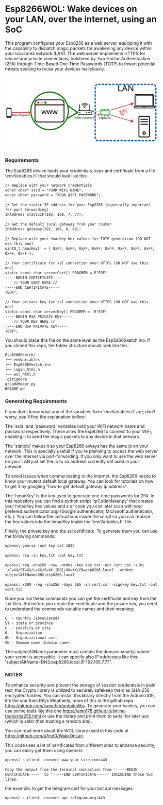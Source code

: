 # Esp8266WOL: Wake devices on your LAN, over the internet, using an SoC

This program configures your Esp8266 as a web server, equipping it with the capability to dispatch magic packets for awakening any device within your local area network (LAN). The web server implements HTTPS for secure and private connections, bolstered by Two-Factor Authentication (2FA) through Time-Based One-Time Passwords (TOTP) to thwart potential threats seeking to rouse your devices maliciously.

![Diagram](https://github.com/CenturySturgeon/Esp8266WOL/blob/main/WOL_Diagram.svg)

### Requirements

The Esp8266 device loads your credentials, keys and certificate from a file 'envVariables.h' that should look like this:

```
// Replace with your network credentials
const char* ssid = "YOUR_WIFI_NAME";
const char* password = "YOUR_WIFI_PASSWORD";

// Set the static IP address for your Esp8266 (especially important for port forwarding)
IPAddress staticIP(192, 168, 7, 77);

// Get the default local gateway from your router
IPAddress gateway(192, 168, 8, 88);

// Replace with your hmacKey hex values for TOTP generation (DO NOT use this one)
uint8_t hmacKey[] = { 0xFF, 0xFF, 0xFF, 0xFF, 0xFF, 0xFF, 0xFF, 0xFF, 0xFF, 0xFF };

// Your certificate for ssl connection over HTTPS (DO NOT use this one)
static const char serverCert[] PROGMEM = R"EOF(
-----BEGIN CERTIFICATE-----
    // YOUR CERT HERE //
-----END CERTIFICATE-----
)EOF";

// Your private key for ssl connection over HTTPS (DO NOT use this one)
static const char serverKey[] PROGMEM =  R"EOF(
-----BEGIN RSA PRIVATE KEY-----
    // YOUR KEY HERE //
-----END RSA PRIVATE KEY-----
)EOF";
```

You should place this file on the same level as the Esp8266Sketch.ino. If you cloned this repo, the folder structure should look like this:

```
Esp8266Sketch/
├── envVariables
├── Esp8266Sketch.ino
├── login_html.h
└── wol_html.h
.gitignore
qrCodeMaker.py
README.md
```

### Generating Requirements

If you don't know what any of the variables form 'envVariables.h' are, don't worry, you'll find the explanation bellow:

The 'ssid' and 'password' variables hold your WiFi network name and password respectively. These allow the Esp8266 to connect to your WiFi, enabling it to send the magic packets to any device in that network.

The 'staticIp' makes it so your Esp8266 always has the same ip on your network. This is specially usefull if you're planning to access the web server over the internet via port-forwarding. If you only want to use the web server on your LAN just set the ip to an address currently not used in your network.

To avoid issues when communicating to the internet, the Esp8266 needs to know your routers default local gateway. You can look for tutorials on how to get it by googling "how to get default gateway ip address".

The 'hmacKey' is the key used to generate one-time passwords for 2FA. In this repository you can find a python script 'qrCodeMaker.py' that creates your hmacKey hex values and a qr code you can later scan with your prefered authenticator app (Google authenticator, Microsoft authenticator, etc.). You can follow the instructions inside the script so you can replace the hex values into the hmacKey inside the 'envVariables.h' file.

Finally, the private key and the ssl certificate. To generate them you can use the following commands:

```
openssl genrsa -out key.txt 1024

openssl rsa -in key.txt -out key.txt

openssl req -sha256 -new -nodes -key key.txt -out cert.csr -subj '/C=XX/ST=XX/L=XX/O=XX [RO]/OU=XX/CN=esp8266.local' -addext subjectAltName=DNS:esp8266.local

openssl x509 -req -sha256 -days 365 -in cert.csr -signkey key.txt -out cert.txt
```

Once you run these commands you can get the certificate and key from the .txt files. But before you create the ceritificate and the private key, you need to understand the commands variable names and their meaning:

    C  - Country (abreviated)
    ST - State or province
    L  - Locality or city
    O  - Organization
    OU - Organizational unit
    CN - Common name (domain name)

The subjectAltName parameter must contain the domain name(s) where your server is accessible. It can specify also IP addresses like this: 'subjectAltName=DNS:esp8266.local,IP:192.168.7.77'.

### NOTES

To enhance security and prevent the storage of session credentials in plain text, the Crypto library is utilized to securely safekeep them as SHA-256 encrypted hashes. You can install this library directly from the Arduino IDE, it's the one from Rhys Weatherly, more of this in the github repo https://github.com/rweather/arduinolibs. To generate your hashes, you can use online tools like this one https://emn178.github.io/online-tools/sha256.html or use the library and print them to serial for later use (which is safer than trusting a random site).

You can read more about the WOL library used in this code at https://github.com/a7md0/WakeOnLan.

This code uses a lot of certificates from different sites to enhance security, you can easily get them using openssl:

```
openssl s_client -connect www.your-site.com:443

Copy the output from the terminal connection from '-----BEGIN CERTIFICATE-----' to '-----END CERTIFICATE-----' INCLUDING those two lines.
```

For example, to get the telegram cert for your bot api messages:

```
openssl s_client -connect api.telegram.org:443
```